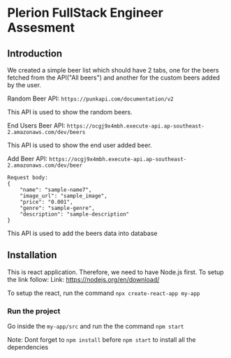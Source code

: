 # Plerion FullStack Engineer Assesment

## Introduction

We created a simple beer list which should have 2 tabs, one for the beers fetched from the API("All beers") and another for the custom beers added by the user.

Random Beer API: ```https://punkapi.com/documentation/v2```

This API is used to show the random beers.

End Users Beer API: ```https://ocgj9x4mbh.execute-api.ap-southeast-2.amazonaws.com/dev/beers```

This API is used to show the end user added beer.

Add Beer API: ```https://ocgj9x4mbh.execute-api.ap-southeast-2.amazonaws.com/dev/beer```
```
Request body:
{
    "name": "sample-name7",
    "image_url": "sample_image",
    "price": "0.001",
    "genre": "sample-genre",
    "description": "sample-description"
}
```

This API is used to add the beers data into database


## Installation

This is react application. Therefore, we need to have Node.js first. To setup the link follow:
Link: https://nodejs.org/en/download/

To setup the react, run the command
```npx create-react-app my-app```

### Run the project

Go inside the ```my-app/src``` and run the the command ```npm start```

Note: Dont forget to ```npm install``` before ```npm start``` to install all the dependencies
